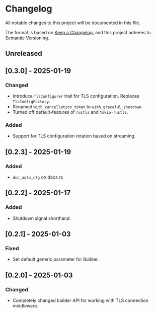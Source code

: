 # Changelog
All notable changes to this project will be documented in this file.

The format is based on [Keep a Changelog](https://keepachangelog.com/en/1.0.0/),
and this project adheres to [Semantic Versioning](https://semver.org/spec/v2.0.0.html).

## Unreleased

## [0.3.0] - 2025-01-19
### Changed
- Introduce `TlsConfigurer` trait for TLS configuration. Replaces `TlsConfigFactory`.
- Renamed `with_cancellation_token` to `with_graceful_shutdown`.
- Turned off default-features of `rustls` and `tokio-rustls`.

### Added
- Support for TLS configuration rotation based on streaming.

## [0.2.3] - 2025-01-19
### Added
- `doc_auto_cfg` on docs.rs

## [0.2.2] - 2025-01-17
### Added
- Shutdown signal shorthand.

## [0.2.1] - 2025-01-03
### Fixed
- Set default generic parameter for Builder.

## [0.2.0] - 2025-01-03
### Changed
- Completely changed builder API for working with TLS connection middleware.
